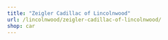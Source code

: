 ```yaml
---
title: "Zeigler Cadillac of Lincolnwood"
url: /lincolnwood/zeigler-cadillac-of-lincolnwood/
shop: car
---
```

